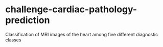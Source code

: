 # challenge-cardiac-pathology-prediction
Classification of MRI images of the heart among five different diagnostic classes
